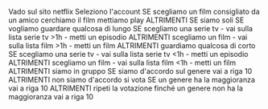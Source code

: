 Vado sul sito netflix
Seleziono l'account
SE scegliamo un film consigliato da un amico
    cerchiamo il film
    mettiamo play
ALTRIMENTI
    SE siamo soli
        SE vogliamo guardare qualcosa di lungo
            SE scegliamo una serie tv
                - vai sulla lista serie tv >1h
                - metti un episodio
            ALTRIMENTI scegliamo un film
                - vai sulla lista film >1h
                - metti un film
        ALTRIMENTI
        guardiamo qualcosa di corto
            SE scegliamo una serie tv
                - vai sulla lista serie tv <1h
                - metti un episodio
            ALTRIMENTI scegliamo un film
                - vai sulla lista film <1h
                - metti un film
    ALTRIMENTI siamo in gruppo
        SE siamo d'accordo sul genere
            vai a riga 10
        ALTRIMENTI non siamo d'accordo
            si vota
            SE un genere ha la maggioranza
              vai a riga 10
            ALTRIMENTI
                ripeti la votazione finché un genere non ha la maggioranza
                vai a riga 10
